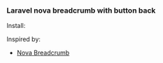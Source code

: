 ### Laravel nova breadcrumb with button back

Install:
``` ```

Inspired by:
- [Nova Breadcrumb](https://github.com/chris-ware/nova-breadcrumbs)
